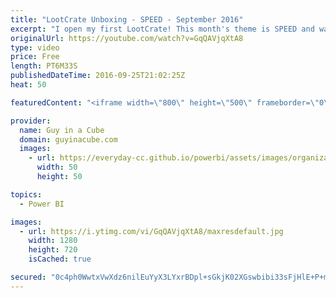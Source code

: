 ```yaml
---
title: "LootCrate Unboxing - SPEED - September 2016"
excerpt: "I open my first LootCrate! This month's theme is SPEED and was previewed as having items from Arrow, Flash, Batman, Gone in 60 Seconds and Battlestar Galactica.  Affiliate Link if you want to help support Guy in a Cube: http://bit.ly/2cNY20R  LET'S CONNECT!  Guy in a Cube -- https://guyinacube.com --"
originalUrl: https://youtube.com/watch?v=GqQAVjqXtA8
type: video
price: Free
length: PT6M33S
publishedDateTime: 2016-09-25T21:02:25Z
heat: 50

featuredContent: "<iframe width=\"800\" height=\"500\" frameborder=\"0\" src=\"https://www.youtube.com/embed/GqQAVjqXtA8\" allow=\"accelerometer; autoplay; encrypted-media; gyroscope; picture-in-picture\" allowfullscreen></iframe>"

provider:
  name: Guy in a Cube
  domain: guyinacube.com
  images:
    - url: https://everyday-cc.github.io/powerbi/assets/images/organizations/guyinacube.com-50x50.jpg
      width: 50
      height: 50

topics:
  - Power BI

images:
  - url: https://i.ytimg.com/vi/GqQAVjqXtA8/maxresdefault.jpg
    width: 1280
    height: 720
    isCached: true

secured: "0c4ph0WwtxVwXdz6nilEuYyX3LYxrBDpl+sGkjK02XGswbibi33sFjHlE+P+moSbud6pXepjfDOiI6AbsSFu4v0uFtbgPtjlRbqW6yyvs9zfgu4lJ/MtUjLfo519leaBgWxog6fCMXLZcoMligHy0ft32FbY0/flt7gjQsn6RfXTuexyVL/dcQtcyhTlRKVvoser/1qF0TW2RyIdaj605TCsFDCvWhWoZa4kyJEbyLbSU3XQFSjLYEOCkJYyIXT5Xwi1L0x9wc/zGwvQxSaz4LsolIiX5R276mePcKKOmEj+7T/U1xBp7+yQdV5SODa72D9mp51egozE145N4wClLE0v1stoX+I1wqe3EZghb5OkYhhu5dth+H2UAACCaQSsa4qT7Cm6+DI0xuK13t8zDz/wl8cMbnvOAokOF5oDPiQ=;fa05XH5isOYVIhqEdVgSAQ=="
---
```


